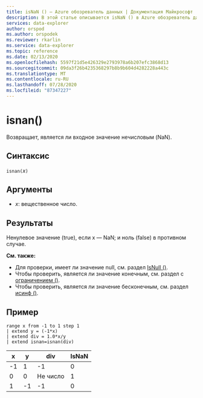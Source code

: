 ```yaml
---
title: isNaN () — Azure обозреватель данных | Документация Майкрософт
description: В этой статье описывается isNaN () в Azure обозреватель данных.
services: data-explorer
author: orspod
ms.author: orspodek
ms.reviewer: rkarlin
ms.service: data-explorer
ms.topic: reference
ms.date: 02/13/2020
ms.openlocfilehash: 5597f21d5e426329e2793978a6b207efc3868d13
ms.sourcegitcommit: 09da3f26b4235368297b8b9b604d4282228a443c
ms.translationtype: MT
ms.contentlocale: ru-RU
ms.lasthandoff: 07/28/2020
ms.locfileid: "87347227"
---
```

# <a name="isnan"></a>isnan()

Возвращает, является ли входное значение нечисловым (NaN).  

## <a name="syntax"></a>Синтаксис

`isnan(`*x*`)`

## <a name="arguments"></a>Аргументы

* *x*: вещественное число.

## <a name="returns"></a>Результаты

Ненулевое значение (true), если x — NaN; и ноль (false) в противном случае.

**См. также:**

* Для проверки, имеет ли значение null, см. раздел [IsNull ()](isnullfunction.md).
* Чтобы проверить, является ли значение конечным, см. раздел с [ограничением ()](isfinitefunction.md).
* Чтобы проверить, является ли значение бесконечным, см. раздел [исинф ()](isinffunction.md).

## <a name="example"></a>Пример

```kusto
range x from -1 to 1 step 1
| extend y = (-1*x) 
| extend div = 1.0*x/y
| extend isnan=isnan(div)
```

|x|y|div|IsNaN|
|---|---|---|---|
|-1|1|-1|0|
|0|0|Не число|1|
|1|-1|-1|0|